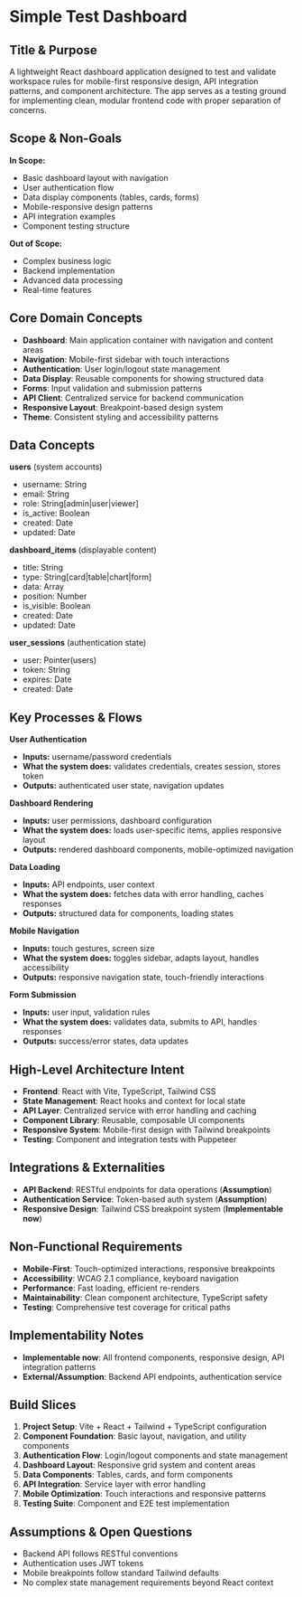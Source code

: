 # Simple Test Dashboard

## Title & Purpose
A lightweight React dashboard application designed to test and validate workspace rules for mobile-first responsive design, API integration patterns, and component architecture. The app serves as a testing ground for implementing clean, modular frontend code with proper separation of concerns.

## Scope & Non-Goals
**In Scope:**
- Basic dashboard layout with navigation
- User authentication flow
- Data display components (tables, cards, forms)
- Mobile-responsive design patterns
- API integration examples
- Component testing structure

**Out of Scope:**
- Complex business logic
- Backend implementation
- Advanced data processing
- Real-time features

## Core Domain Concepts
- **Dashboard**: Main application container with navigation and content areas
- **Navigation**: Mobile-first sidebar with touch interactions
- **Authentication**: User login/logout state management
- **Data Display**: Reusable components for showing structured data
- **Forms**: Input validation and submission patterns
- **API Client**: Centralized service for backend communication
- **Responsive Layout**: Breakpoint-based design system
- **Theme**: Consistent styling and accessibility patterns

## Data Concepts

**users** (system accounts)
- username: String
- email: String
- role: String[admin|user|viewer]
- is_active: Boolean
- created: Date
- updated: Date

**dashboard_items** (displayable content)
- title: String
- type: String[card|table|chart|form]
- data: Array
- position: Number
- is_visible: Boolean
- created: Date
- updated: Date

**user_sessions** (authentication state)
- user: Pointer(users)
- token: String
- expires: Date
- created: Date

## Key Processes & Flows

**User Authentication**
- **Inputs:** username/password credentials
- **What the system does:** validates credentials, creates session, stores token
- **Outputs:** authenticated user state, navigation updates

**Dashboard Rendering**
- **Inputs:** user permissions, dashboard configuration
- **What the system does:** loads user-specific items, applies responsive layout
- **Outputs:** rendered dashboard components, mobile-optimized navigation

**Data Loading**
- **Inputs:** API endpoints, user context
- **What the system does:** fetches data with error handling, caches responses
- **Outputs:** structured data for components, loading states

**Mobile Navigation**
- **Inputs:** touch gestures, screen size
- **What the system does:** toggles sidebar, adapts layout, handles accessibility
- **Outputs:** responsive navigation state, touch-friendly interactions

**Form Submission**
- **Inputs:** user input, validation rules
- **What the system does:** validates data, submits to API, handles responses
- **Outputs:** success/error states, data updates

## High-Level Architecture Intent
- **Frontend**: React with Vite, TypeScript, Tailwind CSS
- **State Management**: React hooks and context for local state
- **API Layer**: Centralized service with error handling and caching
- **Component Library**: Reusable, composable UI components
- **Responsive System**: Mobile-first design with Tailwind breakpoints
- **Testing**: Component and integration tests with Puppeteer

## Integrations & Externalities
- **API Backend**: RESTful endpoints for data operations (**Assumption**)
- **Authentication Service**: Token-based auth system (**Assumption**)
- **Responsive Design**: Tailwind CSS breakpoint system (**Implementable now**)

## Non-Functional Requirements
- **Mobile-First**: Touch-optimized interactions, responsive breakpoints
- **Accessibility**: WCAG 2.1 compliance, keyboard navigation
- **Performance**: Fast loading, efficient re-renders
- **Maintainability**: Clean component architecture, TypeScript safety
- **Testing**: Comprehensive test coverage for critical paths

## Implementability Notes
- **Implementable now**: All frontend components, responsive design, API integration patterns
- **External/Assumption**: Backend API endpoints, authentication service

## Build Slices
1. **Project Setup**: Vite + React + Tailwind + TypeScript configuration
2. **Component Foundation**: Basic layout, navigation, and utility components
3. **Authentication Flow**: Login/logout components and state management
4. **Dashboard Layout**: Responsive grid system and content areas
5. **Data Components**: Tables, cards, and form components
6. **API Integration**: Service layer with error handling
7. **Mobile Optimization**: Touch interactions and responsive patterns
8. **Testing Suite**: Component and E2E test implementation

## Assumptions & Open Questions
- Backend API follows RESTful conventions
- Authentication uses JWT tokens
- Mobile breakpoints follow standard Tailwind defaults
- No complex state management requirements beyond React context
